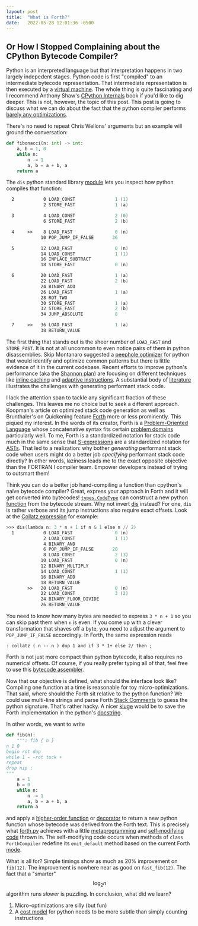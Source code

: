```yaml
---
layout: post
title:  "What is Forth?"
date:   2022-05-28 12:01:36 -0500
---
```

## Or How I Stopped Complaining about the CPython Bytecode Compiler?

Python is an interpreted language but that interpretation happens in two largely indepedent stages.  Python code is
first "compiled" to an intermediate bytecode representation.  That intermediate representation is then executed by a
[virtual machine](https://github.com/python/cpython/blob/main/Python/ceval.c).  The whole thing is quite fascinating
and I recommend Anthony Shaw's [CPython Internals](https://realpython.com/products/cpython-internals-book/) book if
you'd like to dig deeper.  This is not, however, the topic of this post.  This post is going to discuss what we can
do about the fact that the python compiler performs [barely any optimizations](https://nullprogram.com/blog/2019/02/24/).

There's no need to repeat Chris Wellons' arguments but an example will ground the conversation:

```python
def fibonacci(n: int) -> int:
    a, b = 1, 0
    while n:
        n -= 1
        a, b = a + b, a
    return a
```

The `dis` python standard library [module](https://docs.python.org/3/library/dis.html) lets you inspect how python
compiles that function:

```nasm
  2           0 LOAD_CONST               1 (1)
              2 STORE_FAST               1 (a)

  3           4 LOAD_CONST               2 (0)
              6 STORE_FAST               2 (b)

  4     >>    8 LOAD_FAST                0 (n)
             10 POP_JUMP_IF_FALSE       36

  5          12 LOAD_FAST                0 (n)
             14 LOAD_CONST               1 (1)
             16 INPLACE_SUBTRACT
             18 STORE_FAST               0 (n)

  6          20 LOAD_FAST                1 (a)
             22 LOAD_FAST                2 (b)
             24 BINARY_ADD
             26 LOAD_FAST                1 (a)
             28 ROT_TWO
             30 STORE_FAST               1 (a)
             32 STORE_FAST               2 (b)
             34 JUMP_ABSOLUTE            8

  7     >>   36 LOAD_FAST                1 (a)
             38 RETURN_VALUE
```

The first thing that stands out is the sheer number of `LOAD_FAST` and `STORE_FAST`.  It is not at all uncommon
to even notice pairs of them in python disassemblies.  Skip Montanaro suggested a
[peephole optimizer](https://legacy.python.org/workshops/1998-11/proceedings/papers/montanaro/montanaro.html) for
python that would identify and optimize common patterns but there is little evidence of it in the current codebase.
Recent efforts to improve python's performance (aka the [Shannon plan](https://github.com/markshannon/faster-cpython/blob/master/plan.md))
are focusing on different techniques like [inline caching](https://bernsteinbear.com/blog/inline-caching/) and
[adaptive instructions](https://peps.python.org/pep-0659/).  A substantial body of
[literature](https://users.ece.cmu.edu/~koopman/stack_compiler/stack_co.pdf) illustrates the challenges with generating
performant stack code.

I lack the attention span to tackle any significant fraction of these challenges.  This leaves me no choice but to seek
a different approach.  Koopman's article on optimized stack code generation as well as Brunthaler's on Quickening 
feature [Forth](https://en.wikipedia.org/wiki/Forth_(programming_language)) more or less prominently.  This piqued my
interest.  In the words of its creator, Forth is a [Problem-Oriented Language](http://www.forth.org/POL.pdf)
whose concatenative syntax fits certain [problem domains](https://www.forth.com/starting-forth/1-forth-stacks-dictionary/)
particularly well.  To me, Forth is a standardized notation for stack code much in the same sense that
[S-expressions](https://en.wikipedia.org/wiki/S-expression) are a standardized notation for
[ASTs](https://en.wikipedia.org/wiki/Abstract_syntax_tree).  That led to a realization: why bother
_generating_ performant stack code when users might do a better job _specifying_ performant stack code directly? In
other words, laziness leads me to the exact opposite objective than the FORTRAN I compiler team.  Empower developers
instead of trying to outsmart them!

Think you can do a better job hand-compiling a function than cpython's naïve bytecode compiler?  Great, express your approach
in Forth and it will get converted into bytecodes!  [`types.CodeType`](https://docs.python.org/3/library/types.html#types.CodeType)
can construct a new python [function](https://docs.python.org/3/glossary.html#term-function) from the bytecode stream.
Why not invert [dis](https://docs.python.org/3/library/dis.html)
instead?  For one, `dis` is rather verbose and its jump instructions also require exact offsets.  Look at the
[Collatz expression](https://en.wikipedia.org/wiki/Collatz_conjecture#Statement_of_the_problem) for example:

```nasm
>>> dis(lambda n: 3 * n + 1 if n & 1 else n // 2)
  1           0 LOAD_FAST                0 (n)
              2 LOAD_CONST               1 (1)
              4 BINARY_AND
              6 POP_JUMP_IF_FALSE       20
              8 LOAD_CONST               2 (3)
             10 LOAD_FAST                0 (n)
             12 BINARY_MULTIPLY
             14 LOAD_CONST               1 (1)
             16 BINARY_ADD
             18 RETURN_VALUE
        >>   20 LOAD_FAST                0 (n)
             22 LOAD_CONST               3 (2)
             24 BINARY_FLOOR_DIVIDE
             26 RETURN_VALUE
```

You need to know how many bytes are needed to express `3 * n + 1` so you can skip past them when `n` is even.  If you
come up with a clever transformation that shaves off a byte, you need to adjust the argument to `POP_JUMP_IF_FALSE`
accordingly.  In Forth, the same expression reads

```forth
: collatz ( n -- n ) dup 1 and if 3 * 1+ else 2/ then ;
```

Forth is not just more compact than python bytecode, it also requires no numerical offsets.  Of course, if you really
prefer typing all of that, feel free to use this [bytecode assembler](https://github.com/jburgy/blog/blob/master/fun/assemble.py).

Now that our objective is defined, what should the interface look like?  Compiling one function at a time is reasonable
for toy micro-optimizations.  That said, where should the Forth sit relative to the python function?  We could use
multi-line strings and parse Forth [Stack Comments](http://www.forth.org/forth_intro/comments.htm) to guess the python
signature.  That's rather hacky.  A nicer [kluge](http://catb.org/jargon/html/K/kluge.html) would be to save the Forth
implementation in the python's [docstring](https://docs.python.org/3/glossary.html#term-docstring).

In other words, we want to write

```python
def fib(n):
    """: fib { n }
n 1 0
begin rot dup
while 1 - -rot tuck +
repeat
drop nip ;
"""
    a = 1
    b = 0
    while n:
        n -= 1
        a, b = a + b, a
    return a
```

and apply a [higher-order function](https://en.wikipedia.org/wiki/Higher-order_function) or
[decorator](https://docs.python.org/3/glossary.html#term-decorator) to return a new python function whose
bytecode was derived from the Forth text.  This is precisely what [forth.py](https://github.com/jburgy/blog/blob/master/fun/forth.py)
achieves with a little [metaprogramming](https://docs.python.org/3/reference/datamodel.html#metaclasses) and
[self-modifying code](https://en.wikipedia.org/wiki/Self-modifying_code) thrown in.  The self-modifying code occurs
when methods of `class ForthCompiler` redefine its `emit_default` method based on the current Forth
[mode](https://www.complang.tuwien.ac.at/forth/gforth/Docs-html/Interpretation-and-Compilation-Semantics.html).

What is all for?  Simple timings show as much as 20% improvement on `fib(12)`.  The improvement is nowhere
near as good on `fast_fib(12)`.  The fact that a "smarter" $$\mathrm{log}_2 n$$ algorithm runs _slower_ is puzzling.
In conclusion, what did we learn?

1. Micro-optimizations are silly (but fun)
1. A [cost model](https://en.wikipedia.org/wiki/Analysis_of_algorithms#Cost_models) for python needs to be more subtle than simply counting instructions
